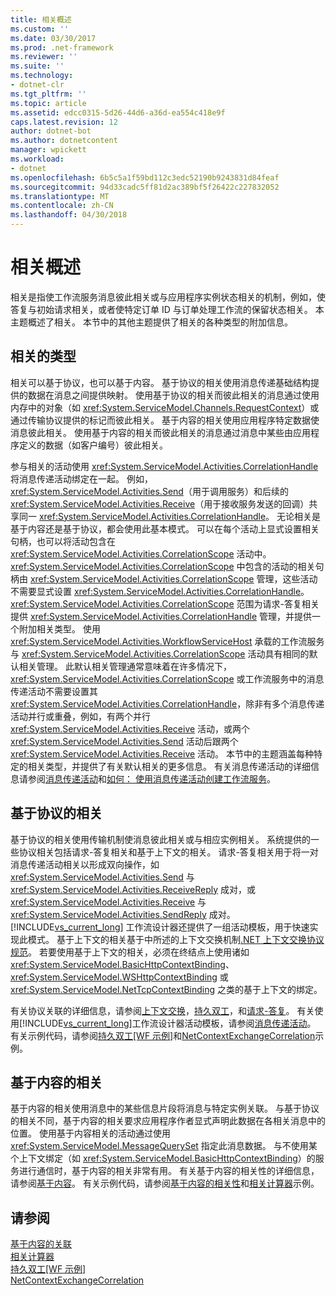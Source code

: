 ```yaml
---
title: 相关概述
ms.custom: ''
ms.date: 03/30/2017
ms.prod: .net-framework
ms.reviewer: ''
ms.suite: ''
ms.technology:
- dotnet-clr
ms.tgt_pltfrm: ''
ms.topic: article
ms.assetid: edcc0315-5d26-44d6-a36d-ea554c418e9f
caps.latest.revision: 12
author: dotnet-bot
ms.author: dotnetcontent
manager: wpickett
ms.workload:
- dotnet
ms.openlocfilehash: 6b5c5a1f59bd112c3edc52190b9243831d84feaf
ms.sourcegitcommit: 94d33cadc5ff81d2ac389bf5f26422c227832052
ms.translationtype: MT
ms.contentlocale: zh-CN
ms.lasthandoff: 04/30/2018
---
```

# <a name="correlation-overview"></a>相关概述
相关是指使工作流服务消息彼此相关或与应用程序实例状态相关的机制，例如，使答复与初始请求相关，或者使特定订单 ID 与订单处理工作流的保留状态相关。 本主题概述了相关。 本节中的其他主题提供了相关的各种类型的附加信息。  
  
## <a name="types-of-correlation"></a>相关的类型  
 相关可以基于协议，也可以基于内容。 基于协议的相关使用消息传递基础结构提供的数据在消息之间提供映射。 使用基于协议的相关而彼此相关的消息通过使用内存中的对象（如 <xref:System.ServiceModel.Channels.RequestContext>）或通过传输协议提供的标记而彼此相关。 基于内容的相关使用应用程序特定数据使消息彼此相关。 使用基于内容的相关而彼此相关的消息通过消息中某些由应用程序定义的数据（如客户编号）彼此相关。  
  
 参与相关的活动使用 <xref:System.ServiceModel.Activities.CorrelationHandle> 将消息传递活动绑定在一起。 例如，<xref:System.ServiceModel.Activities.Send>（用于调用服务）和后续的 <xref:System.ServiceModel.Activities.Receive>（用于接收服务发送的回调）共享同一 <xref:System.ServiceModel.Activities.CorrelationHandle>。 无论相关是基于内容还是基于协议，都会使用此基本模式。 可以在每个活动上显式设置相关句柄，也可以将活动包含在 <xref:System.ServiceModel.Activities.CorrelationScope> 活动中。 <xref:System.ServiceModel.Activities.CorrelationScope> 中包含的活动的相关句柄由 <xref:System.ServiceModel.Activities.CorrelationScope> 管理，这些活动不需要显式设置 <xref:System.ServiceModel.Activities.CorrelationHandle>。 <xref:System.ServiceModel.Activities.CorrelationScope> 范围为请求-答复相关提供 <xref:System.ServiceModel.Activities.CorrelationHandle> 管理，并提供一个附加相关类型。 使用 <xref:System.ServiceModel.Activities.WorkflowServiceHost> 承载的工作流服务与 <xref:System.ServiceModel.Activities.CorrelationScope> 活动具有相同的默认相关管理。 此默认相关管理通常意味着在许多情况下，<xref:System.ServiceModel.Activities.CorrelationScope> 或工作流服务中的消息传递活动不需要设置其 <xref:System.ServiceModel.Activities.CorrelationHandle>，除非有多个消息传递活动并行或重叠，例如，有两个并行 <xref:System.ServiceModel.Activities.Receive> 活动，或两个 <xref:System.ServiceModel.Activities.Send> 活动后跟两个 <xref:System.ServiceModel.Activities.Receive> 活动。 本节中的主题涵盖每种特定的相关类型，并提供了有关默认相关的更多信息。 有关消息传递活动的详细信息请参阅[消息传递活动](../../../../docs/framework/wcf/feature-details/messaging-activities.md)和[如何： 使用消息传递活动创建工作流服务](../../../../docs/framework/wcf/feature-details/how-to-create-a-workflow-service-with-messaging-activities.md)。  
  
## <a name="protocol-based-correlation"></a>基于协议的相关  
 基于协议的相关使用传输机制使消息彼此相关或与相应实例相关。 系统提供的一些协议相关包括请求-答复相关和基于上下文的相关。 请求-答复相关用于将一对消息传递活动相关以形成双向操作，如 <xref:System.ServiceModel.Activities.Send> 与 <xref:System.ServiceModel.Activities.ReceiveReply> 成对，或 <xref:System.ServiceModel.Activities.Receive> 与 <xref:System.ServiceModel.Activities.SendReply> 成对。 [!INCLUDE[vs_current_long](../../../../includes/vs-current-long-md.md)] 工作流设计器还提供了一组活动模板，用于快速实现此模式。 基于上下文的相关基于中所述的上下文交换机制[.NET 上下文交换协议规范](http://go.microsoft.com/fwlink/?LinkID=166059)。 若要使用基于上下文的相关，必须在终结点上使用诸如 <xref:System.ServiceModel.BasicHttpContextBinding>、<xref:System.ServiceModel.WSHttpContextBinding> 或 <xref:System.ServiceModel.NetTcpContextBinding> 之类的基于上下文的绑定。  
  
 有关协议关联的详细信息，请参阅[上下文交换](../../../../docs/framework/wcf/feature-details/context-exchange-correlation.md)，[持久双工](../../../../docs/framework/wcf/feature-details/durable-duplex-correlation.md)，和[请求-答复](../../../../docs/framework/wcf/feature-details/request-reply-correlation.md)。 有关使用[!INCLUDE[vs_current_long](../../../../includes/vs-current-long-md.md)]工作流设计器活动模板，请参阅[消息传递活动](../../../../docs/framework/wcf/feature-details/messaging-activities.md)。 有关示例代码，请参阅[持久双工&#91;WF 示例&#93;](../../../../docs/framework/windows-workflow-foundation/samples/durable-duplex.md)和[NetContextExchangeCorrelation](http://msdn.microsoft.com/library/93c74a1a-b9e2-46c6-95c0-c9b0e9472caf)示例。  
  
## <a name="content-based-correlation"></a>基于内容的相关  
 基于内容的相关使用消息中的某些信息片段将消息与特定实例关联。 与基于协议的相关不同，基于内容的相关要求应用程序作者显式声明此数据在各相关消息中的位置。 使用基于内容相关的活动通过使用 <xref:System.ServiceModel.MessageQuerySet> 指定此消息数据。 与不使用某个上下文绑定（如 <xref:System.ServiceModel.BasicHttpContextBinding>）的服务进行通信时，基于内容的相关非常有用。 有关基于内容的相关性的详细信息，请参阅[基于内容](../../../../docs/framework/wcf/feature-details/content-based-correlation.md)。 有关示例代码，请参阅[基于内容的相关性](../../../../docs/framework/windows-workflow-foundation/samples/content-based-correlation.md)和[相关计算器](../../../../docs/framework/windows-workflow-foundation/samples/correlated-calculator.md)示例。  
  
## <a name="see-also"></a>请参阅  
 [基于内容的关联](../../../../docs/framework/windows-workflow-foundation/samples/content-based-correlation.md)  
 [相关计算器](../../../../docs/framework/windows-workflow-foundation/samples/correlated-calculator.md)  
 [持久双工&#91;WF 示例&#93;](../../../../docs/framework/windows-workflow-foundation/samples/durable-duplex.md)  
 [NetContextExchangeCorrelation](http://msdn.microsoft.com/library/93c74a1a-b9e2-46c6-95c0-c9b0e9472caf)
